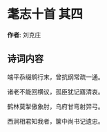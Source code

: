 # 耄志十首  其四

**作者**: 刘克庄

## 诗词内容

端平忝缀鹓行末，曾抗纲常疏一通。

诸老不能回横议，孤臣犹记寤清衷。

鹤林莫掣傲象肘，乌府甘弯射羿弓。

西涧相君知我者，箧中尚书记遗忠。

